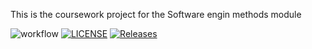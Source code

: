 This is the coursework project for the Software engin methods module


![workflow](https://github.com/<UserName>/<RepositoryName>/actions/workflows/main.yml/badge.svg)
[![LICENSE](https://img.shields.io/github/license/<github-username>/sem.svg?style=flat-square)](https://github.com/ProperUmgak/sem/blob/master/LICENSE)
[![Releases](https://img.shields.io/github/release/<github-username>/sem/all.svg?style=flat-square)](https://github.com/ProperUmgak/sem/releases)